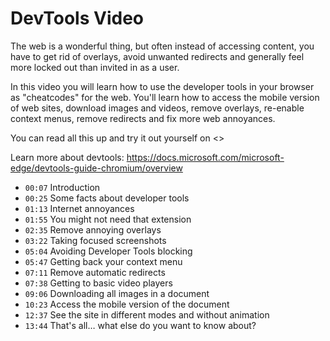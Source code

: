 # DevTools Video

The web is a wonderful thing, but often instead of accessing content, you have to get rid of overlays, avoid unwanted redirects and generally feel more locked out than invited in as a user.

In this video you will learn how to use the developer tools in your browser as "cheatcodes" for the web. You'll learn how to access the mobile version of web sites, download images and videos, remove overlays, re-enable context menus, remove redirects and fix more web annoyances.

You can read all this up and try it out yourself on <>

Learn more about devtools: <https://docs.microsoft.com/microsoft-edge/devtools-guide-chromium/overview>

- `00:07` Introduction
- `00:25` Some facts about developer tools
- `01:13` Internet annoyances
- `01:55` You might not need that extension
- `02:35` Remove annoying overlays
- `03:22` Taking focused screenshots
- `05:04` Avoiding Developer Tools blocking
- `05:47` Getting back your context menu
- `07:11` Remove automatic redirects
- `07:38` Getting to basic video players
- `09:06` Downloading all images in a document
- `10:23` Access the mobile version of the document
- `12:37` See the site in different modes and without animation
- `13:44` That's all… what else do you want to know about?
